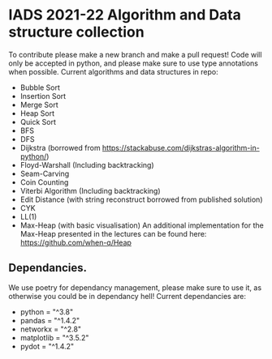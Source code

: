 # IADS 2021-22 Algorithm and Data structure collection

To contribute please make a new branch and make a pull request! Code will only be accepted in python, and please make sure to use type annotations when possible.
Current algorithms and data structures in repo:

- Bubble Sort
- Insertion Sort
- Merge Sort
- Heap Sort
- Quick Sort
- BFS
- DFS
- Dijkstra (borrowed from https://stackabuse.com/dijkstras-algorithm-in-python/)
- Floyd-Warshall (Including backtracking)
- Seam-Carving
- Coin Counting 
- Viterbi Algorithm (Including backtracking)
- Edit Distance (with string reconstruct borrowed from published solution)
- CYK
- LL(1)
- Max-Heap (with basic visualisation) An additional implementation for the Max-Heap presented in the lectures can be found here: https://github.com/when-q/Heap

## Dependancies. 
We use poetry for dependancy management, please make sure to use it, as otherwise you could be in dependancy hell! 
Current dependancies are:
- python = "^3.8"
- pandas = "^1.4.2"
- networkx = "^2.8"
- matplotlib = "^3.5.2"
- pydot = "^1.4.2"
